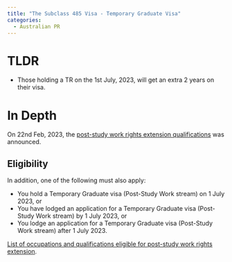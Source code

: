 ```yaml
---
title: "The Subclass 485 Visa - Temporary Graduate Visa"
categories:
  - Australian PR
---
```


# TLDR
- Those holding a TR on the 1st July, 2023, will get an extra 2 years on their
visa.

# In Depth
On 22nd Feb, 2023, the [post-study work rights extension qualifications](https://www.studyaustralia.gov.au/news/post-study-work-rights-extension-qualifications-announced)
was announced.

## Eligibility
In addition, one of the following must also apply:
- You hold a Temporary Graduate visa (Post-Study Work stream) on 1 July 2023, or
- You have lodged an application for a Temporary Graduate visa (Post-Study Work stream) by 1 July 2023, or
- You lodge an application for a Temporary Graduate visa (Post-Study Work stream) after 1 July 2023.

[List of occupations and qualifications eligible for post-study work rights extension](https://www.education.gov.au/extended-poststudy-work-rights-international-graduates/resources/list-occupations-and-qualifications-eligible-poststudy-work-rights-extension).
